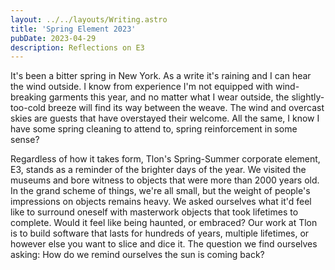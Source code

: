```yaml
---
layout: ../../layouts/Writing.astro
title: 'Spring Element 2023'
pubDate: 2023-04-29
description: Reflections on E3
---
```


It's been a bitter spring in New York. As a write it's raining and I can hear the wind outside. I know from experience I'm not equipped with wind-breaking garments this year, and no matter what I wear outside, the slightly-too-cold breeze will find its way between the weave. The wind and overcast skies are guests that have overstayed their welcome. All the same, I know I have some spring cleaning to attend to, spring reinforcement in some sense?

Regardless of how it takes form, Tlon's Spring-Summer corporate element, E3, stands as a reminder of the brighter days of the year. We visited the museums and bore witness to objects that were more than 2000 years old. In the grand scheme of things, we're all small, but the weight of people's impressions on objects remains heavy. We asked ourselves what it'd feel like to surround oneself with masterwork objects that took lifetimes to complete. Would it feel like being haunted, or embraced? Our work at Tlon is to build software that lasts for hundreds of years, multiple lifetimes, or however else you want to slice and dice it. The question we find ourselves asking: How do we remind ourselves the sun is coming back?